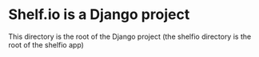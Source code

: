 # Shelf.io is a Django project

This directory is the root of the Django project (the shelfio directory is the root of the shelfio app)
